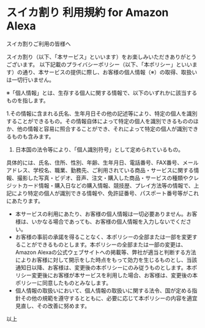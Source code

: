 # スイカ割り 利用規約 for Amazon Alexa

スイカ割りご利用の皆様へ

スイカ割り（以下、「本サービス」といいます）をお楽しみいただきありがとうございます。
以下記載のプライバシーポリシー（以下、「本ポリシー」といいます）の通り、本サービスの提供に際し、お客様の個人情報（※）の取得、取扱いは一切行いません。

※「個人情報」とは、生存する個人に関する情報で、以下のいずれかに該当するものを指します。

1.その情報に含まれる氏名、生年月日その他の記述等により、特定の個人を識別することができるもの。その情報自体によって特定の個人を識別できるもののほか、他の情報と容易に照合することができ、それによって特定の個人が識別できるものも含みます。
1. 日本国の法令等により、「個人識別符号」として定められているもの。

具体的には、氏名、住所、性別、年齢、生年月日、電話番号、FAX番号、メールアドレス、学校名、職業、勤務先、ご利用されている商品・サービスに関する情報、撮影した写真・ビデオ、音声、注文・購入した商品・サービスの種類やクレジットカード情報・購入日などの購入情報、競技歴、プレイ方法等の情報で、上記により特定の個人が識別できる情報や、免許証番号、パスポート番号等がこれにあたります。

- 本サービスの利用にあたり、お客様の個人情報は一切必要ありません。お客様は、いかなる場合であっても、お客様の個人情報を入力しないでください。
- お客様の事前の承諾を得ることなく、本ポリシーの全部または一部を変更することができるものとします。本ポリシーの全部または一部の変更は、Amazon Alexaの公式ウェブサイトへの掲載等、弊社が適当と判断する方法によりお客様に対して開示をした時点をもって効力を生じるものとし、当該通知日以降、お客様は、変更後の本ポリシーにのみ従うものとします。本ポリシー変更後にお客様が本サービスを利用した場合、お客様は、変更後の本ポリシーに同意したものとみなします。
- 個人情報の取扱いにおいて、個人情報の取扱いに関する法令、国が定める指針その他の規範を遵守するとともに、必要に応じて本ポリシーの内容を適宜見直し、その改善に努めます。

以上
